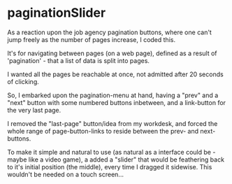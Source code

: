 # paginationSlider
As a reaction upon the job agency pagination buttons, where one can't jump freely as the number of pages increase, I coded this.

It's for navigating between pages (on a web page), defined as a result of 'pagination' - that a list of data is split into pages.

I wanted all the pages be reachable at once, not admitted after 20 seconds of clicking.

So, I embarked upon the pagination-menu at hand, having a "prev" and a "next" button with some numbered buttons inbetween, and a link-button for the very last page.

I removed the "last-page" button/idea from my workdesk, and forced the whole range of page-button-links to reside between the prev- and next-buttons.

To make it simple and natural to use (as natural as a interface could be - maybe like a video game), a added a "slider" that would be feathering back to it's initial
position (the middle), every time I dragged it sidewise. This wouldn't be needed on a touch screen...
